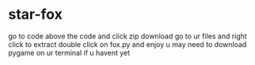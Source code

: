 # star-fox
go to code above the code and click zip download
go to ur files and right click to extract 
double click on fox.py and enjoy 
u may need to download pygame on ur terminal if u havent yet
